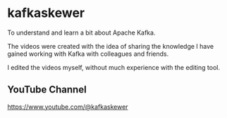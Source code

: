# kafkaskewer

To understand and learn a bit about Apache Kafka.

The videos were created with the idea of sharing the knowledge I have gained working with Kafka with colleagues and friends.

I edited the videos myself, without much experience with the editing tool.

## YouTube Channel
https://www.youtube.com/@kafkaskewer
